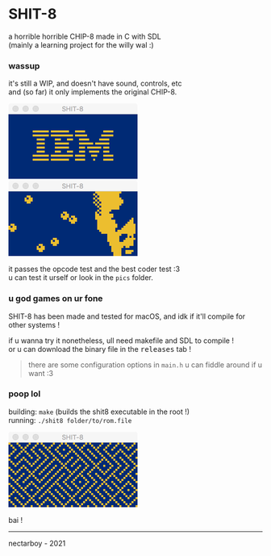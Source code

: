 # SHIT-8
a horrible horrible CHIP-8 made in C with SDL<br>
(mainly a learning project for the willy wal :)

### wassup
it's still a WIP, and doesn't have sound, controls, etc<br>
and (so far) it only implements the original CHIP-8.

![beebeebooboo](https://github.com/nectarboy/SHIT-8/blob/main/pics/ibm.png?raw=true)
![beebeebooboo](https://github.com/nectarboy/SHIT-8/blob/main/pics/trip.png?raw=true)

it passes the opcode test and the best coder test :3<br>
u can test it urself or look in the `pics` folder.

### u god games on ur fone
SHIT-8 has been made and tested for macOS, and idk if it'll compile for other systems !

if u wanna try it nonetheless, ull need makefile and SDL to compile !<br>
or u can download the binary file in the <kbd>releases</kbd> tab !

> there are some configuration options in `main.h`
> u can fiddle around if u want :3

### poop lol
building: `make` (builds the shit8 executable in the root !)<br>
running: `./shit8 folder/to/rom.file`

![beebeebooboo](https://github.com/nectarboy/SHIT-8/blob/main/pics/maze.png?raw=true)

bai !

---

nectarboy - 2021